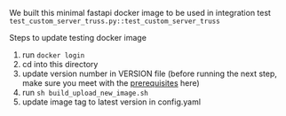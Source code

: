 We built this minimal fastapi docker image to be used in integration test `test_custom_server_truss.py::test_custom_server_truss`

Steps to update testing docker image

1. run `docker login`
2. cd into this directory
3. update version number in VERSION file
(before running the next step, make sure you meet with the [prerequisites](https://docs.docker.com/build/building/multi-platform/#prerequisites) here)
4. run `sh build_upload_new_image.sh`
5. update image tag to latest version in config.yaml
